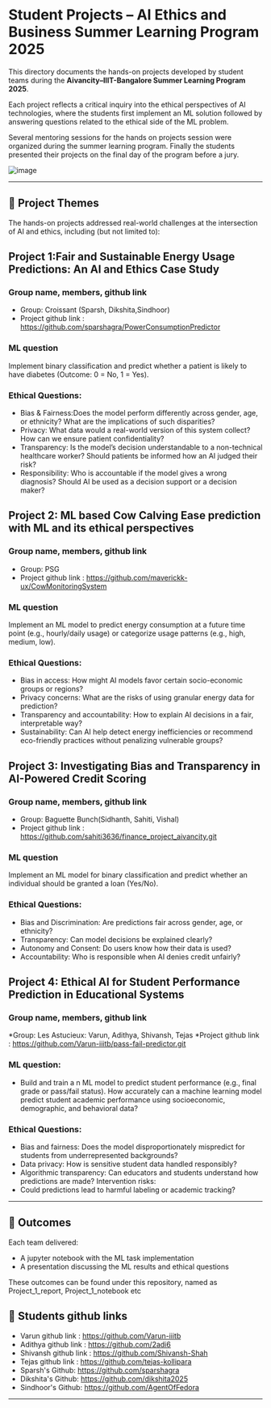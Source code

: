 # Student Projects – AI Ethics and Business Summer Learning Program 2025

This directory documents the hands-on projects developed by student teams during the **Aivancity–IIIT-Bangalore Summer Learning Program 2025**.

Each project reflects a critical inquiry into the ethical perspectives of AI technologies, where the students first implement an ML solution followed by answering questions related to the ethical side of the ML problem.

Several mentoring sessions for the hands on projects session were organized during the summer learning program. Finally the students presented their projects on the final day of the program before a jury. 

![image](https://github.com/user-attachments/assets/cc605382-4a2e-41fd-843a-66f6685ac986)

---

## 🧠 Project Themes
The hands-on projects addressed real-world challenges at the intersection of AI and ethics, including (but not limited to):

## Project 1:Fair and Sustainable Energy Usage Predictions: An AI and Ethics Case Study
### Group name, members, github link 
* Group: Croissant (Sparsh, Dikshita,Sindhoor) 
* Project github link : https://github.com/sparshagra/PowerConsumptionPredictor

### ML question
Implement binary classification and predict whether a patient is likely to have diabetes (Outcome: 0 = No, 1 = Yes).
### Ethical Questions:
* Bias & Fairness:Does the model perform differently across gender, age, or ethnicity? What are the implications of such disparities?
* Privacy: What data would a real-world version of this system collect? How can we ensure patient confidentiality?
* Transparency: Is the model’s decision understandable to a non-technical healthcare worker? Should patients be informed how an AI judged their risk?
* Responsibility: Who is accountable if the model gives a wrong diagnosis? Should AI be used as a decision support or a decision maker?

## Project 2: ML based Cow Calving Ease prediction with ML and its ethical perspectives
### Group name, members, github link
* Group: PSG
* Project github link : https://github.com/maverickk-ux/CowMonitoringSystem

### ML question
Implement an ML model to predict energy consumption at a future time point (e.g., hourly/daily usage) or categorize usage patterns (e.g., high, medium, low).
### Ethical Questions:
* Bias in access: How might AI models favor certain socio-economic groups or regions?
* Privacy concerns: What are the risks of using granular energy data for prediction?
* Transparency and accountability: How to explain AI decisions in a fair, interpretable way?
* Sustainability: Can AI help detect energy inefficiencies or recommend eco-friendly practices without penalizing vulnerable groups?

## Project 3: Investigating Bias and Transparency in AI-Powered Credit Scoring
### Group name, members, github link
* Group: Baguette Bunch(Sidhanth, Sahiti, Vishal)
* Project github link : https://github.com/sahiti3636/finance_project_aivancity.git
### ML question
Implement an ML model for binary classification and predict whether an individual should be granted a loan (Yes/No).

### Ethical Questions:
* Bias and Discrimination: Are predictions fair across gender, age, or ethnicity?
* Transparency: Can model decisions be explained clearly?
* Autonomy and Consent: Do users know how their data is used?
* Accountability: Who is responsible when AI denies credit unfairly?
  
## Project 4: Ethical AI for Student Performance Prediction in Educational Systems
### Group name, members, github link
*Group: Les Astucieux: Varun, Adithya, Shivansh, Tejas
*Project github link : https://github.com/Varun-iiitb/pass-fail-predictor.git
  
### ML question:
* Build and train a n ML model to predict student performance (e.g., final grade or pass/fail status). How accurately can a machine learning model predict student academic performance using socioeconomic, demographic, and behavioral data?

### Ethical Questions:
* Bias and fairness: Does the model disproportionately mispredict for students from underrepresented backgrounds?
*  Data privacy: How is sensitive student data handled responsibly?
*  Algorithmic transparency: Can educators and students understand how predictions are made? Intervention risks:
*  Could predictions lead to harmful labeling or academic tracking?
---

## 🏁 Outcomes

Each team delivered:

- A jupyter notebook with the ML task implementation
- A presentation discussing the ML results and ethical questions

These outcomes can be found under this repository, named as Project_1_report, Project_1_notebook etc

## 🏁 Students github links

* Varun github link : https://github.com/Varun-iiitb
* Adithya github link : https://github.com/2adi6
* Shivansh github link : https://github.com/Shivansh-Shah
* Tejas github link : https://github.com/tejas-kollipara
* Sparsh's Github: https://github.com/sparshagra
* Dikshita's Github: https://github.com/dikshita2025
* Sindhoor's Github: https://github.com/AgentOfFedora

---

